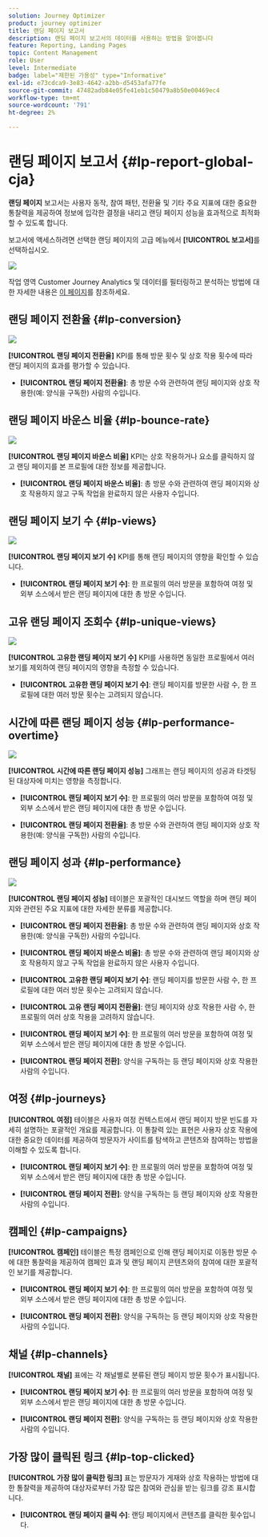 ```yaml
---
solution: Journey Optimizer
product: journey optimizer
title: 랜딩 페이지 보고서
description: 랜딩 페이지 보고서의 데이터를 사용하는 방법을 알아봅니다
feature: Reporting, Landing Pages
topic: Content Management
role: User
level: Intermediate
badge: label="제한된 가용성" type="Informative"
exl-id: e73cdca9-3e83-4642-a2bb-d5453afa77fe
source-git-commit: 47482adb84e05fe41eb1c50479a8b50e00469ec4
workflow-type: tm+mt
source-wordcount: '791'
ht-degree: 2%

---
```


# 랜딩 페이지 보고서 {#lp-report-global-cja}

**랜딩 페이지** 보고서는 사용자 동작, 참여 패턴, 전환율 및 기타 주요 지표에 대한 중요한 통찰력을 제공하여 정보에 입각한 결정을 내리고 랜딩 페이지 성능을 효과적으로 최적화할 수 있도록 합니다.

보고서에 액세스하려면 선택한 랜딩 페이지의 고급 메뉴에서 **[!UICONTROL 보고서]**&#x200B;를 선택하십시오.

![](assets/cja-lp.png)

작업 영역 Customer Journey Analytics 및 데이터를 필터링하고 분석하는 방법에 대한 자세한 내용은 [이 페이지](https://experienceleague.adobe.com/en/docs/analytics-platform/using/cja-workspace/home)를 참조하세요.

## 랜딩 페이지 전환율 {#lp-conversion}

![](assets/cja-lp-conversion-rate.png)

**[!UICONTROL 랜딩 페이지 전환율]** KPI를 통해 방문 횟수 및 상호 작용 횟수에 따라 랜딩 페이지의 효과를 평가할 수 있습니다.

* **[!UICONTROL 랜딩 페이지 전환율]**: 총 방문 수와 관련하여 랜딩 페이지와 상호 작용한(예: 양식을 구독한) 사람의 수입니다.

## 랜딩 페이지 바운스 비율 {#lp-bounce-rate}

![](assets/cja-lp-bounce-rate.png)

**[!UICONTROL 랜딩 페이지 바운스 비율]** KPI는 상호 작용하거나 요소를 클릭하지 않고 랜딩 페이지를 본 프로필에 대한 정보를 제공합니다.

* **[!UICONTROL 랜딩 페이지 바운스 비율]**: 총 방문 수와 관련하여 랜딩 페이지와 상호 작용하지 않고 구독 작업을 완료하지 않은 사용자 수입니다.

## 랜딩 페이지 보기 수 {#lp-views}

![](assets/cja-lp-views.png)

**[!UICONTROL 랜딩 페이지 보기 수]** KPI를 통해 랜딩 페이지의 영향을 확인할 수 있습니다.

* **[!UICONTROL 랜딩 페이지 보기 수]**: 한 프로필의 여러 방문을 포함하여 여정 및 외부 소스에서 받은 랜딩 페이지에 대한 총 방문 수입니다.

## 고유 랜딩 페이지 조회수 {#lp-unique-views}

![](assets/cja-lp-unique-views.png)

**[!UICONTROL 고유한 랜딩 페이지 보기 수]** KPI를 사용하면 동일한 프로필에서 여러 보기를 제외하여 랜딩 페이지의 영향을 측정할 수 있습니다.

* **[!UICONTROL 고유한 랜딩 페이지 보기 수]**: 랜딩 페이지를 방문한 사람 수, 한 프로필에 대한 여러 방문 횟수는 고려되지 않습니다.

## 시간에 따른 랜딩 페이지 성능 {#lp-performance-overtime}

![](assets/cja-lp-performance-overtime.png)

**[!UICONTROL 시간에 따른 랜딩 페이지 성능]** 그래프는 랜딩 페이지의 성공과 타겟팅된 대상자에 미치는 영향을 측정합니다.

* **[!UICONTROL 랜딩 페이지 보기 수]**: 한 프로필의 여러 방문을 포함하여 여정 및 외부 소스에서 받은 랜딩 페이지에 대한 총 방문 수입니다.

* **[!UICONTROL 랜딩 페이지 전환율]**: 총 방문 수와 관련하여 랜딩 페이지와 상호 작용한(예: 양식을 구독한) 사람의 수입니다.

## 랜딩 페이지 성과 {#lp-performance}

![](assets/cja-lp-performance.png)

**[!UICONTROL 랜딩 페이지 성능]** 테이블은 포괄적인 대시보드 역할을 하며 랜딩 페이지와 관련된 주요 지표에 대한 자세한 분류를 제공합니다.

* **[!UICONTROL 랜딩 페이지 전환율]**: 총 방문 수와 관련하여 랜딩 페이지와 상호 작용한(예: 양식을 구독한) 사람의 수입니다.

* **[!UICONTROL 랜딩 페이지 바운스 비율]**: 총 방문 수와 관련하여 랜딩 페이지와 상호 작용하지 않고 구독 작업을 완료하지 않은 사용자 수입니다.

* **[!UICONTROL 고유한 랜딩 페이지 보기 수]**: 랜딩 페이지를 방문한 사람 수, 한 프로필에 대한 여러 방문 횟수는 고려되지 않습니다.

* **[!UICONTROL 고유 랜딩 페이지 전환율]**: 랜딩 페이지와 상호 작용한 사람 수, 한 프로필의 여러 상호 작용을 고려하지 않습니다.

* **[!UICONTROL 랜딩 페이지 보기 수]**: 한 프로필의 여러 방문을 포함하여 여정 및 외부 소스에서 받은 랜딩 페이지에 대한 총 방문 수입니다.

* **[!UICONTROL 랜딩 페이지 전환]**: 양식을 구독하는 등 랜딩 페이지와 상호 작용한 사람의 수입니다.

## 여정 {#lp-journeys}

**[!UICONTROL 여정]** 테이블은 사용자 여정 컨텍스트에서 랜딩 페이지 방문 빈도를 자세히 설명하는 포괄적인 개요를 제공합니다. 이 통찰력 있는 표현은 사용자 상호 작용에 대한 중요한 데이터를 제공하여 방문자가 사이트를 탐색하고 콘텐츠와 참여하는 방법을 이해할 수 있도록 합니다.

* **[!UICONTROL 랜딩 페이지 보기 수]**: 한 프로필의 여러 방문을 포함하여 여정 및 외부 소스에서 받은 랜딩 페이지에 대한 총 방문 수입니다.

* **[!UICONTROL 랜딩 페이지 전환]**: 양식을 구독하는 등 랜딩 페이지와 상호 작용한 사람의 수입니다.

## 캠페인 {#lp-campaigns}

**[!UICONTROL 캠페인]** 테이블은 특정 캠페인으로 인해 랜딩 페이지로 이동한 방문 수에 대한 통찰력을 제공하여 캠페인 효과 및 랜딩 페이지 콘텐츠와의 참여에 대한 포괄적인 보기를 제공합니다.

* **[!UICONTROL 랜딩 페이지 보기 수]**: 한 프로필의 여러 방문을 포함하여 여정 및 외부 소스에서 받은 랜딩 페이지에 대한 총 방문 수입니다.

* **[!UICONTROL 랜딩 페이지 전환]**: 양식을 구독하는 등 랜딩 페이지와 상호 작용한 사람의 수입니다.

## 채널 {#lp-channels}

**[!UICONTROL 채널]** 표에는 각 채널별로 분류된 랜딩 페이지 방문 횟수가 표시됩니다.

* **[!UICONTROL 랜딩 페이지 보기 수]**: 한 프로필의 여러 방문을 포함하여 여정 및 외부 소스에서 받은 랜딩 페이지에 대한 총 방문 수입니다.

* **[!UICONTROL 랜딩 페이지 전환]**: 양식을 구독하는 등 랜딩 페이지와 상호 작용한 사람의 수입니다.

## 가장 많이 클릭된 링크 {#lp-top-clicked}

**[!UICONTROL 가장 많이 클릭한 링크]** 표는 방문자가 게재와 상호 작용하는 방법에 대한 통찰력을 제공하여 대상자로부터 가장 많은 참여와 관심을 받는 링크를 강조 표시합니다.

* **[!UICONTROL 랜딩 페이지 클릭 수]**: 랜딩 페이지에서 콘텐츠를 클릭한 횟수입니다.
